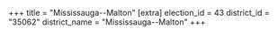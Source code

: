 +++
title = "Mississauga--Malton"
[extra]
election_id = 43
district_id = "35062"
district_name = "Mississauga--Malton"
+++
